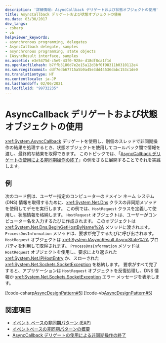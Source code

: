 ```yaml
---
description: '詳細情報: AsyncCallback デリゲートおよび状態オブジェクトの使用'
title: AsyncCallback デリゲートおよび状態オブジェクトの使用
ms.date: 03/30/2017
dev_langs:
- csharp
- vb
helpviewer_keywords:
- asynchronous programming, delegates
- AsyncCallback delegate, samples
- asynchronous programming, state objects
- IAsyncResult interface, samples
ms.assetid: e3e5475d-c5e9-43f0-928e-d18df8ca1f1d
ms.openlocfilehash: b7ffb3180d7e2e15a12d3bf0f98311b0310112e4
ms.sourcegitcommit: ddf7edb67715a5b9a45e3dd44536dabc153c1de0
ms.translationtype: HT
ms.contentlocale: ja-JP
ms.lasthandoff: 02/06/2021
ms.locfileid: "99732235"
---
```

# <a name="using-an-asynccallback-delegate-and-state-object"></a>AsyncCallback デリゲートおよび状態オブジェクトの使用

<xref:System.AsyncCallback> デリゲートを使用し、別個のスレッドで非同期操作の結果を処理するとき、状態オブジェクトを使用してコールバック間で情報を渡し、最終的な結果を取得できます。 このトピックでは、「[AsyncCallback デリゲートの使用による非同期操作の終了](using-an-asynccallback-delegate-to-end-an-asynchronous-operation.md)」の例をさらに展開することでそれを実践します。  
  
## <a name="example"></a>例  

 次のコード例は、ユーザー指定のコンピューターのドメイン ネーム システム (DNS) 情報を取得するために、<xref:System.Net.Dns> クラスの非同期メソッドを使用してデモを実行します。 この例では、`HostRequest` クラスを定義して使用し、状態情報を格納します。 `HostRequest` オブジェクトは、ユーザーがコンピューター名を入力するたびに作成されます。 このオブジェクトは <xref:System.Net.Dns.BeginGetHostByName%2A> メソッドに渡されます。 `ProcessDnsInformation` メソッドは、要求が完了するたびに呼び出されます。 `HostRequest` オブジェクトは <xref:System.IAsyncResult.AsyncState%2A> プロパティを利用して取得されます。 `ProcessDnsInformation` メソッドは `HostRequest` オブジェクトを使用し、要求により返された <xref:System.Net.IPHostEntry> か、スローされた <xref:System.Net.Sockets.SocketException> を格納します。 要求がすべて完了すると、アプリケーションは `HostRequest` オブジェクトを反復処理し、DNS 情報か <xref:System.Net.Sockets.SocketException> エラー メッセージを表示します。  
  
 [!code-csharp[AsyncDesignPattern#5](../../../samples/snippets/csharp/VS_Snippets_CLR/AsyncDesignPattern/CS/AsyncDelegateWithStateObject.cs#5)]
 [!code-vb[AsyncDesignPattern#5](../../../samples/snippets/visualbasic/VS_Snippets_CLR/AsyncDesignPattern/VB/AsyncDelegateWithStateObject.vb#5)]  
  
## <a name="see-also"></a>関連項目

- [イベント ベースの非同期パターン (EAP)](event-based-asynchronous-pattern-eap.md)
- [イベントベースの非同期パターンの概要](event-based-asynchronous-pattern-overview.md)
- [AsyncCallback デリゲートの使用による非同期操作の終了](using-an-asynccallback-delegate-to-end-an-asynchronous-operation.md)
